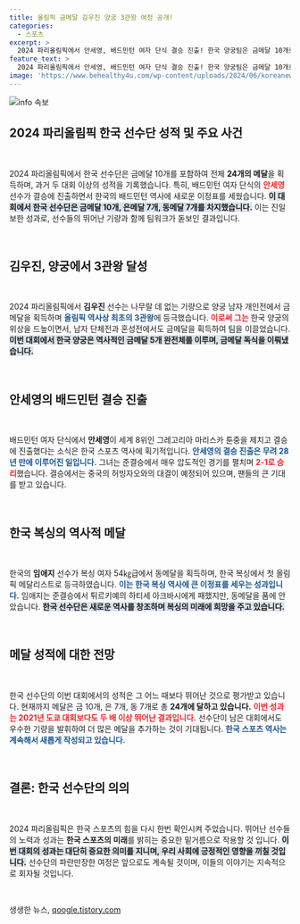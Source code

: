 ```yaml
---
title: 올림픽 금메달 김우진 양궁 3관왕 여정 공개!
categories:
  - 스포츠
excerpt: >
  2024 파리올림픽에서 안세영, 배드민턴 여자 단식 결승 진출! 한국 양궁팀은 금메달 10개로 대기록 경신, 김우진은 3관왕 달성. 한국 선수단 총 메달 24개로 강력한 저력을 보였다. 클릭하여 자세한 소식을 확인하세요!
feature_text: >
  2024 파리올림픽에서 안세영, 배드민턴 여자 단식 결승 진출! 한국 양궁팀은 금메달 10개로 대기록 경신, 김우진은 3관왕 달성. 한국 선수단 총 메달 24개로 강력한 저력을 보였다. 클릭하여 자세한 소식을 확인하세요!
image: 'https://www.behealthy4u.com/wp-content/uploads/2024/06/koreanews.jpg'
---
```


<p><img src="https://www.behealthy4u.com/wp-content/uploads/2024/06/koreanews.jpg" alt="info 속보" /></p>

<h2 data-ke-size="size26">2024 파리올림픽 한국 선수단 성적 및 주요 사건</h2>

<p data-ke-size="size16">&nbsp;</p>

<p>2024 파리올림픽에서 한국 선수단은 금메달 10개를 포함하여 전체 <b>24개의 메달</b>을 획득하며, 과거 두 대회 이상의 성적을 기록했습니다. 특히, 배드민턴 여자 단식의 <b><span style="color: #ee2323;">안세영</span></b> 선수가 결승에 진출하면서 한국의 배드민턴 역사에 새로운 이정표를 세웠습니다. <b><span style="background-color: #21538527;">이 대회에서 한국 선수단은 금메달 10개, 은메달 7개, 동메달 7개를 차지했습니다.</span></b> 이는 진일보한 성과로, 선수들의 뛰어난 기량과 함께 팀워크가 돋보인 결과입니다.</p>

<p data-ke-size="size16">&nbsp;</p>

<h2 data-ke-size="size26">김우진, 양궁에서 3관왕 달성</h2>

<p data-ke-size="size16">&nbsp;</p>

<p>2024 파리올림픽에서 <b>김우진</b> 선수는 나무랄 데 없는 기량으로 양궁 남자 개인전에서 금메달을 획득하며 <b><span style="color: #1a5490;">올림픽 역사상 최초의 3관왕</span></b>에 등극했습니다. <b><span style="color: #ee2323;">이로써 그는</span></b> 한국 양궁의 위상을 드높이면서, 남자 단체전과 혼성전에서도 금메달을 획득하여 팀을 이끌었습니다. <b><span style="background-color: #21538527;">이번 대회에서 한국 양궁은 역사적인 금메달 5개 완전체를 이루며, 금메달 독식을 이뤄냈습니다.</span></b></p>

<p data-ke-size="size16">&nbsp;</p>

<h2 data-ke-size="size26">안세영의 배드민턴 결승 진출</h2>

<p data-ke-size="size16">&nbsp;</p>

<p>배드민턴 여자 단식에서 <b>안세영</b>이 세계 8위인 그레고리아 마리스카 툰중을 제치고 결승에 진출했다는 소식은 한국 스포츠 역사에 획기적입니다. <b><span style="color: #1a5490;">안세영의 결승 진출은 무려 28년 만에 이루어진 일입니다.</span></b> 그녀는 준결승에서 매우 압도적인 경기를 펼치며 <b><span style="color: #ee2323;">2-1로 승리</span></b>했습니다. 결승에서는 중국의 허빙자오와의 대결이 예정되어 있으며, 팬들의 큰 기대를 받고 있습니다.</p>

<p data-ke-size="size16">&nbsp;</p>

<h2 data-ke-size="size26">한국 복싱의 역사적 메달</h2>

<p data-ke-size="size16">&nbsp;</p>

<p>한국의 <b>임애지</b> 선수가 복싱 여자 54㎏급에서 동메달을 획득하며, 한국 복싱에서 첫 올림픽 메달리스트로 등극하였습니다. <b><span style="color: #1a5490;">이는 한국 복싱 역사에 큰 이정표를 세우는 성과입니다.</span></b> 임애지는 준결승에서 튀르키예의 하티세 아크바시에게 패했지만, 동메달을 품에 안았습니다. <b><span style="background-color: #21538527;">한국 선수단은 새로운 역사를 창조하며 복싱의 미래에 희망을 주고 있습니다.</span></b></p>

<p data-ke-size="size16">&nbsp;</p>

<h2 data-ke-size="size26">메달 성적에 대한 전망</h2>

<p data-ke-size="size16">&nbsp;</p>

<p>한국 선수단의 이번 대회에서의 성적은 그 어느 때보다 뛰어난 것으로 평가받고 있습니다. 현재까지 메달은 금 10개, 은 7개, 동 7개로 총 <b>24개에 달하고 있습니다.</b> <b><span style="color: #ee2323;">이번 성과는 2021년 도쿄 대회보다도 두 배 이상 뛰어난 결과입니다.</span></b> 선수단이 남은 대회에서도 우수한 기량을 발휘하여 더 많은 메달을 추가하는 것이 기대됩니다. <b><span style="color: #1a5490;">한국 스포츠 역사는 계속해서 새롭게 작성되고 있습니다.</span></b></p>

<p data-ke-size="size16">&nbsp;</p>

<h2 data-ke-size="size26">결론: 한국 선수단의 의의</h2>

<p data-ke-size="size16">&nbsp;</p>

<p>2024 파리올림픽은 한국 스포츠의 힘을 다시 한번 확인시켜 주었습니다. 뛰어난 선수들의 노력과 성과는 <b>한국 스포츠의 미래</b>를 밝히는 중요한 밑거름으로 작용할 것 입니다. <b><span style="background-color: #21538527;">이번 대회의 성과는 대단히 중요한 의미를 지니며, 우리 사회에 긍정적인 영향을 끼칠 것입니다.</span></b> 선수단의 파란만장한 여정은 앞으로도 계속될 것이며, 이들의 이야기는 지속적으로 회자될 것입니다.</p>

<p data-ke-size="size16">&nbsp;</p>
생생한 뉴스, <a href="https://qoogle.tistory.com" rel="dofollow">qoogle.tistory.com</a>


